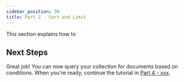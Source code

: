 ```yaml
---
sidebar_position: 30
title: Part 2 - Sort and Limit
---
```


This section explains how to 




## Next Steps

Great job! You can now query your collection for documents based on conditions. When you're ready, continue the tutorial in [Part 4 - xxx](xxx).